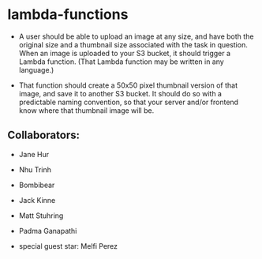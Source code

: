 # lambda-functions

- A user should be able to upload an image at any size, and have both the original size and a thumbnail size associated with the task in question.
  When an image is uploaded to your S3 bucket, it should trigger a Lambda function. (That Lambda function may be written in any language.)

- That function should create a 50x50 pixel thumbnail version of that image, and save it to another S3 bucket. It should do so with a predictable naming convention, so that your server and/or frontend know where that thumbnail image will be.

## Collaborators:

- Jane Hur
- Nhu Trinh
- Bombibear
- Jack Kinne
- Matt Stuhring
- Padma Ganapathi

- special guest star: Melfi Perez
